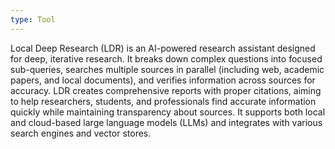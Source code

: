 ```yaml
---
type: Tool
---
```


Local Deep Research (LDR) is an AI-powered research assistant designed for deep, iterative research. It breaks down complex questions into focused sub-queries, searches multiple sources in parallel (including web, academic papers, and local documents), and verifies information across sources for accuracy. LDR creates comprehensive reports with proper citations, aiming to help researchers, students, and professionals find accurate information quickly while maintaining transparency about sources. It supports both local and cloud-based large language models (LLMs) and integrates with various search engines and vector stores.